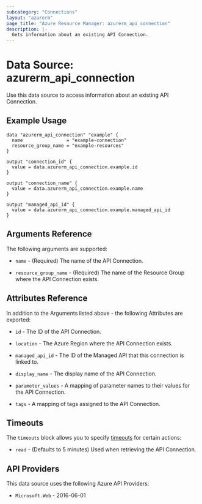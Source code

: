 ```yaml
---
subcategory: "Connections"
layout: "azurerm"
page_title: "Azure Resource Manager: azurerm_api_connection"
description: |-
  Gets information about an existing API Connection.
---
```


# Data Source: azurerm_api_connection

Use this data source to access information about an existing API Connection.

## Example Usage

```hcl
data "azurerm_api_connection" "example" {
  name                = "example-connection"
  resource_group_name = "example-resources"
}

output "connection_id" {
  value = data.azurerm_api_connection.example.id
}

output "connection_name" {
  value = data.azurerm_api_connection.example.name
}

output "managed_api_id" {
  value = data.azurerm_api_connection.example.managed_api_id
}
```

## Arguments Reference

The following arguments are supported:

* `name` - (Required) The name of the API Connection.

* `resource_group_name` - (Required) The name of the Resource Group where the API Connection exists.

## Attributes Reference

In addition to the Arguments listed above - the following Attributes are exported:

* `id` - The ID of the API Connection.

* `location` - The Azure Region where the API Connection exists.

* `managed_api_id` - The ID of the Managed API that this connection is linked to.

* `display_name` - The display name of the API Connection.

* `parameter_values` - A mapping of parameter names to their values for the API Connection.

* `tags` - A mapping of tags assigned to the API Connection.

## Timeouts

The `timeouts` block allows you to specify [timeouts](https://www.terraform.io/language/resources/syntax#operation-timeouts) for certain actions:

* `read` - (Defaults to 5 minutes) Used when retrieving the API Connection.

## API Providers
<!-- This section is generated, changes will be overwritten -->
This data source uses the following Azure API Providers:

* `Microsoft.Web` - 2016-06-01
